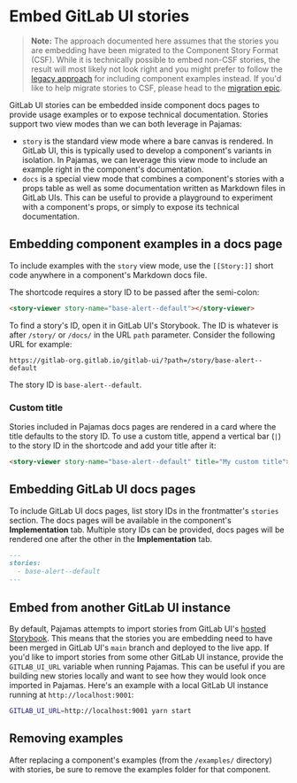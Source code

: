 # Embed GitLab UI stories

> **Note:** The approach documented here assumes that the stories you are embedding have been
> migrated to the Component Story Format (CSF). While it is technically possible to embed non-CSF
> stories, the result will most likely not look right and you might prefer to follow the
> [legacy approach](./component-examples.md) for including component examples instead.
> If you'd like to help migrate stories to CSF, please head to the [migration epic](https://gitlab.com/groups/gitlab-org/-/epics/5651).

GitLab UI stories can be embedded inside component docs pages to provide usage examples or to expose
technical documentation. Stories support two view modes than we can both leverage in Pajamas:

- `story` is the standard view mode where a bare canvas is rendered. In GitLab UI, this is typically
  used to develop a component's variants in isolation. In Pajamas, we can leverage this view mode to
  include an example right in the component's documentation.
- `docs` is a special view mode that combines a component's stories with a props table as well as
  some documentation written as Markdown files in GitLab UIs. This can be useful to provide a
  playground to experiment with a component's props, or simply to expose its technical documentation.

## Embedding component examples in a docs page

To include examples with the `story` view mode, use the `[[Story:]]` short code anywhere in a
component's Markdown docs file.

The shortcode requires a story ID to be passed after the semi-colon:

```markdown
<story-viewer story-name="base-alert--default"></story-viewer>
```

To find a story's ID, open it in GitLab UI's Storybook. The ID is whatever is after `/story/`
or `/docs/` in the URL `path` parameter. Consider the following URL for example:

```plaintext
https://gitlab-org.gitlab.io/gitlab-ui/?path=/story/base-alert--default
```

The story ID is `base-alert--default`.

### Custom title

Stories included in Pajamas docs pages are rendered in a card where the title defaults to the story
ID. To use a custom title, append a vertical bar (`|`) to the story ID in the shortcode and add your
title after it:

```markdown
<story-viewer story-name="base-alert--default" title="My custom title"></story-viewer>
```

## Embedding GitLab UI docs pages

To include GitLab UI docs pages, list story IDs in the frontmatter's `stories` section. The docs
pages will be available in the component's **Implementation** tab. Multiple story IDs can be
provided, docs pages will be rendered one after the other in the **Implementation** tab.

```markdown
---
stories:
  - base-alert--default
---
```

## Embed from another GitLab UI instance

By default, Pajamas attempts to import stories from GitLab UI's [hosted Storybook](https://gitlab-org.gitlab.io/gitlab-ui/).
This means that the stories you are embedding need to have been merged in GitLab UI's `main` branch
and deployed to the live app. If you'd like to import stories from some other GitLab UI instance,
provide the `GITLAB_UI_URL` variable when running Pajamas. This can be useful if you are building
new stories locally and want to see how they would look once imported in Pajamas. Here's an example
with a local GitLab UI instance running at `http://localhost:9001`:

```sh
GITLAB_UI_URL=http://localhost:9001 yarn start
```

## Removing examples

After replacing a component's examples (from the `/examples/` directory) with stories, be sure to remove the examples folder for that component.
